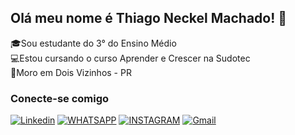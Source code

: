 ## Olá meu nome é Thiago Neckel Machado! 👋

🎓Sou estudante do 3° do Ensino Médio <br>
💻Estou cursando o curso Aprender e Crescer na Sudotec <br>
📍Moro em Dois Vizinhos - PR

### Conecte-se comigo

[![Linkedin](https://img.shields.io/badge/LinkedIn-0077B5?style=for-the-badge&logo=linkedin&logoColor=white)](https://www.linkedin.com/in/thiago-neckel-machado-81a9a2358/)
[![WHATSAPP](https://img.shields.io/badge/WhatsApp-25D366?style=for-the-badge&logo=whatsapp&logoColor=white)](https://web.whatsapp.com/+5546999172413)
[![INSTAGRAM](https://img.shields.io/badge/Instagram-E4405F?style=for-the-badge&logo=instagram&logoColor=white)](https://www.instagram.com/thiago_fx_lte/)
[![Gmail](https://img.shields.io/badge/Gmail-fff?style=for-the-badge&logo=Gmail&logoColor=e71c18)](mailto:neckelmachadothiago@gmail.com)
